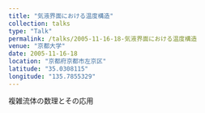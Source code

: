 ```yaml
---
title: "気液界面における温度構造"
collection: talks
type: "Talk"
permalink: /talks/2005-11-16-18-気液界面における温度構造
venue: "京都大学"
date: 2005-11-16-18
location: "京都府京都市左京区"
latitude: "35.0308115"
longitude: "135.7855329"
---
```


複雑流体の数理とその応用 
